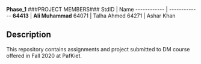 **Phase_1**
###PROJECT MEMBERS###
StdID | Name
------------ | -------------
**64413** | **Ali Muhammad**
64071 | Talha Ahmed
64271 | Ashar Khan
## Description ##
This repository contains assignments and project submitted to DM course offered in Fall 2020 at PafKiet.
